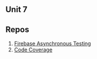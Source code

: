 ## Unit 7 

## Repos 

1. [Firebase Asynchronous Testing](https://github.com/alexpaul/Firebase-Asynchronous-Testing)
2. [Code Coverage](https://github.com/alexpaul/CodeCoverage.git)
